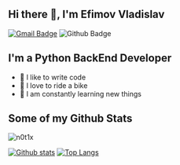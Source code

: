 ## Hi there 👋, I'm Efimov Vladislav
[![Gmail Badge](https://img.shields.io/badge/-notix@yandex.com-c14438?style=flat&logo=Gmail&logoColor=white&link=mailto:notix1988@gmail.com)](mailto:notix1988@gmail.com) 
![Github Badge](https://img.shields.io/badge/-n0t1x-grey?style=flat&logo=github&logoColor=white&link=https://github.com/n0t1x/)
## I'm a Python BackEnd Developer
- 💪 I like to write code
- 🎉 I love to ride a bike
- 🥅 I am constantly learning new things
## Some of my Github Stats
<p align=left> <img src=https://komarev.com/ghpvc/?username=n0t1x alt=n0t1x /> </p>

[![Github stats](https://github-readme-stats.vercel.app/api?username=n0t1x&show_icons=true&include_all_commits=true)](https://github.com/n0t1x/github-readme-stats)
[![Top Langs](https://github-readme-stats.vercel.app/api/top-langs/?username=n0t1x&layout=compact)](https://github.com/n0t1x/github-readme-stats)

